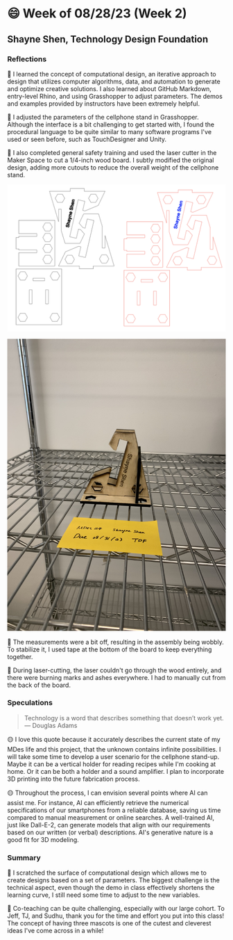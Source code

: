# 😄 Week of 08/28/23 (Week 2)
## Shayne Shen, Technology Design Foundation

### Reflections
🔴 I learned the concept of computational design, an iterative approach to design that utilizes computer algorithms, data, and automation to generate and optimize creative solutions. I also learned about GitHub Markdown, entry-level Rhino, and using Grasshopper to adjust parameters. The demos and examples provided by instructors have been extremely helpful.

🔴 I adjusted the parameters of the cellphone stand in Grasshopper. Although the interface is a bit challenging to get started with, I found the procedural language to be quite similar to many software programs I've used or seen before, such as TouchDesigner and Unity.

🔴 I also completed general safety training and used the laser cutter in the Maker Space to cut a 1/4-inch wood board. I subtly modified the original design, adding more cutouts to reduce the overall weight of the cellphone stand.

![Illustrator design file](phonestand_ai.png)

![Final outcome](phonestand_01.jpg)

🔴 The measurements were a bit off, resulting in the assembly being wobbly. To stabilize it, I used tape at the bottom of the board to keep everything together.

🔴 During laser-cutting, the laser couldn't go through the wood entirely, and there were burning marks and ashes everywhere. I had to manually cut from the back of the board.

### Speculations
> Technology is a word that describes something that doesn’t work yet. — Douglas Adams

🟡 I love this quote because it accurately describes the current state of my MDes life and this project, that the unknown contains infinite possibilities. I will take some time to develop a user scenario for the cellphone stand-up. Maybe it can be a vertical holder for reading recipes while I'm cooking at home. Or it can be both a holder and a sound amplifier. I plan to incorporate 3D printing into the future fabrication process.

🟡 Throughout the process, I can envision several points where AI can assist me. For instance, AI can efficiently retrieve the numerical specifications of our smartphones from a reliable database, saving us time compared to manual measurement or online searches. A well-trained AI, just like Dall-E-2, can generate models that align with our requirements based on our written (or verbal) descriptions. AI's generative nature is a good fit for 3D modeling.

### Summary
🔵 I scratched the surface of computational design which allows me to create designs based on a set of parameters. The biggest challenge is the technical aspect, even though the demo in class effectively shortens the learning curve, I still need some time to adjust to the new variables. 

🔵 Co-teaching can be quite challenging, especially with our large cohort. To Jeff, TJ, and Sudhu, thank you for the time and effort you put into this class! The concept of having three mascots is one of the cutest and cleverest ideas I've come across in a while!


